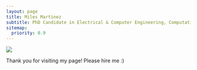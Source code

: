 ```yaml
---
layout: page
title: Miles Martinez
subtitle: PhD Candidate in Electrical & Computer Engineering, Computational Neuroscientist
sitemap:
  priority: 0.9
---
```


<img src="{{ '/assets/img/pudhina.jpg'}}" id="about-img">

<div id="describe-text">
	<p>Thank you for visiting my page! Please hire me :)</p>
</div>